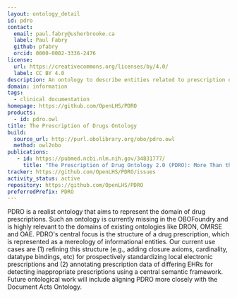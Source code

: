 ```yaml
---
layout: ontology_detail
id: pdro
contact:
  email: paul.fabry@usherbrooke.ca
  label: Paul Fabry
  github: pfabry
  orcid: 0000-0002-3336-2476
license:
  url: https://creativecommons.org/licenses/by/4.0/
  label: CC BY 4.0
description: An ontology to describe entities related to prescription of drugs
domain: information
tags:
  - clinical documentation
homepage: https://github.com/OpenLHS/PDRO
products:
  - id: pdro.owl
title: The Prescription of Drugs Ontology
build:
  source_url: http://purl.obolibrary.org/obo/pdro.owl
  method: owl2obo
publications: 
   - id: https://pubmed.ncbi.nlm.nih.gov/34831777/
     title: "The Prescription of Drug Ontology 2.0 (PDRO): More Than the Sum of Its Parts"
tracker: https://github.com/OpenLHS/PDRO/issues
activity_status: active
repository: https://github.com/OpenLHS/PDRO
preferredPrefix: PDRO
---
```


PDRO is a realist ontology that aims to represent the domain of drug prescriptions. Such an ontology is currently missing in the OBOFoundry and is highly relevant to the domains of existing ontologies like DRON, OMRSE and OAE. PDRO's central focus is the structure of a drug prescription, which is represented as a mereology of informational entities. Our current use cases are (1) refining this structure (e.g., adding closure axioms, cardinality, datatype bindings, etc) for prospectively standardizing local electronic prescriptions and (2) annotating prescription data of differing EHRs for detecting inappropriate prescriptions using a central semantic framework. Future ontological work will include aligning PDRO more closely with the Document Acts Ontology.
